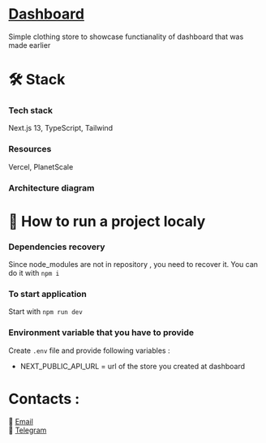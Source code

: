 # <a href="" target="_blank">Dashboard</a>
Simple clothing store to showcase functianality of dashboard that was made earlier<br/>

# 🛠️ Stack 

### Tech stack
Next.js 13, TypeScript, Tailwind

### Resources
Vercel, PlanetScale
### Architecture diagram

# 🔧 How to run a project localy
### Dependencies recovery
Since node_modules are not in repository , you need to recover it. You can do it with `npm i`
### To start application
Start with `npm run dev`
### Environment variable that you have to provide
Create `.env` file and provide following variables :
* NEXT_PUBLIC_API_URL = url of the store you created at dashboard

# Contacts :<br/>
📨 <a href="mailto:zhovanukolexander@gmail.com">Email</a><br/>
📱 <a href="https://t.me/sashazhov" target="_blank">Telegram</a>


